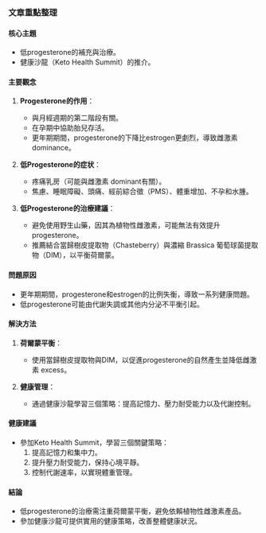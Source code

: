 ### 文章重點整理

#### 核心主題
- 低progesterone的補充與治療。
- 健康沙龍（Keto Health Summit）的推介。

#### 主要觀念
1. **Progesterone的作用**：
   - 與月經週期的第二階段有關。
   - 在孕期中協助胎兒存活。
   - 更年期期間，progesterone的下降比estrogen更劇烈，導致雌激素 dominance。

2. **低Progesterone的症状**：
   - 疼痛乳房（可能與雌激素 dominant有關）。
   - 焦慮、睡眠障礙、頭痛、經前綜合徵（PMS）、體重增加、不孕和水腫。

3. **低Progesterone的治療建議**：
   - 避免使用野生山藥，因其為植物性雌激素，可能無法有效提升progesterone。
   - 推薦結合當歸樹皮提取物（Chasteberry）與濃縮 Brassica 葡萄球菌提取物（DIM），以平衡荷爾蒙。

#### 問題原因
- 更年期期間，progesterone和estrogen的比例失衡，導致一系列健康問題。
- 低progesterone可能由代謝失調或其他内分泌不平衡引起。

#### 解決方法
1. **荷爾蒙平衡**：
   - 使用當歸樹皮提取物與DIM，以促進progesterone的自然產生並降低雌激素 excess。

2. **健康管理**：
   - 通過健康沙龍學習三個策略：提高記憶力、壓力耐受能力以及代謝控制。

#### 健康建議
- 參加Keto Health Summit，學習三個關鍵策略：
  1. 提高記憶力和集中力。
  2. 提升壓力耐受能力，保持心境平靜。
  3. 控制代謝速率，以實現體重管理。

#### 結論
- 低progesterone的治療需注重荷爾蒙平衡，避免依賴植物性雌激素產品。
- 參加健康沙龍可提供實用的健康策略，改善整體健康狀況。